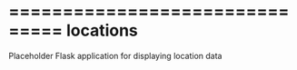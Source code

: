 ===============================
locations
===============================

Placeholder Flask application for displaying location data
